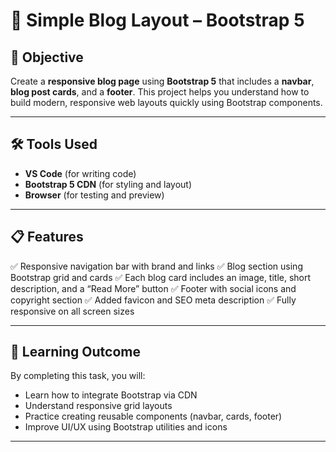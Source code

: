 # 📰 Simple Blog Layout – Bootstrap 5

## 🎯 Objective

Create a **responsive blog page** using **Bootstrap 5** that includes a **navbar**, **blog post cards**, and a **footer**. This project helps you understand how to build modern, responsive web layouts quickly using Bootstrap components.

---

## 🛠️ Tools Used

* **VS Code** (for writing code)
* **Bootstrap 5 CDN** (for styling and layout)
* **Browser** (for testing and preview)

---

## 📋 Features

✅ Responsive navigation bar with brand and links
✅ Blog section using Bootstrap grid and cards
✅ Each blog card includes an image, title, short description, and a “Read More” button
✅ Footer with social icons and copyright section
✅ Added favicon and SEO meta description
✅ Fully responsive on all screen sizes

---

## 🧠 Learning Outcome

By completing this task, you will:

* Learn how to integrate Bootstrap via CDN
* Understand responsive grid layouts
* Practice creating reusable components (navbar, cards, footer)
* Improve UI/UX using Bootstrap utilities and icons

---


